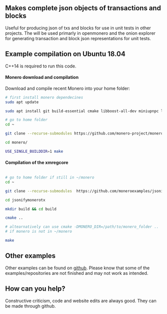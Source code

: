 ## Makes complete json objects of transactions and blocks

Useful for producing json of txs and blocks for use in unit tests
in other projects. The will be used primarly in openmonero and the onion explorer
for generating transaction and block json representations for unit tests.

## Example compilation on Ubuntu 18.04

C++14 is required to run this code.

#### Monero download and compilation

Download and compile recent Monero into your home folder:

```bash
# first install monero dependecines
sudo apt update

sudo apt install git build-essential cmake libboost-all-dev miniupnpc libunbound-dev graphviz doxygen libunwind8-dev pkg-config libssl-dev libcurl4-openssl-dev libgtest-dev libreadline-dev libzmq3-dev libsodium-dev libhidapi-dev libhidapi-libusb0

# go to home folder
cd ~

git clone --recurse-submodules https://github.com/monero-project/monero

cd monero/

USE_SINGLE_BUILDDIR=1 make
```


#### Compilation of the xmregcore

```bash

# go to home folder if still in ~/monero
cd ~

git clone --recurse-submodules  https://github.com/moneroexamples/jsonifymonerotx.git

cd jsonifymonerotx

mkdir build && cd build

cmake ..

# altearnatively can use cmake -DMONERO_DIR=/path/to/monero_folder ..
# if monero is not in ~/monero

make

```

## Other examples

Other examples can be found on  [github](https://github.com/moneroexamples?tab=repositories).
Please know that some of the examples/repositories are not
finished and may not work as intended.

## How can you help?

Constructive criticism, code and website edits are always good. They can be made through github.
